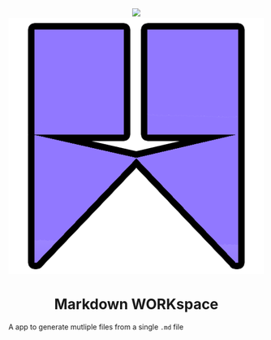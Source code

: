 <center>
<img src="https://img.shields.io/badge/Status-Not%20Complete-green"/>
<img src="https://github.com/SGI-CAPP-AT2/Markdown_workspace/blob/main/public/assets/logo.512.png?raw=true"/>
<h1>Markdown WORKspace</h1>
</center>

A app to generate mutliple files from a single `.md` file
